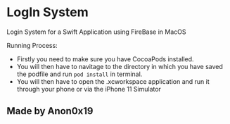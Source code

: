 # LogIn System
Login System for a Swift Application using FireBase in MacOS

Running Process:
- Firstly you need to make sure you have CocoaPods installed.
- You will then have to navitage to the directory in which you have saved the podfile and run `pod install` in terminal.
- You will then have to open the .xcworkspace application and run it through your phone or via the iPhone 11 Simulator

## Made by Anon0x19
